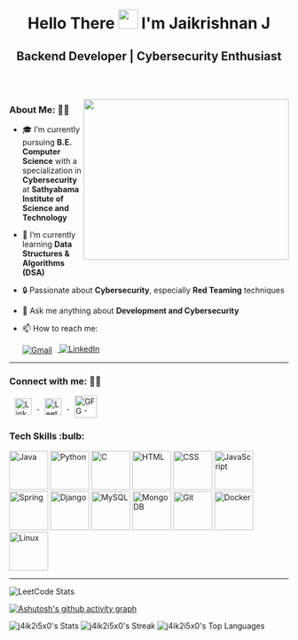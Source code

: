 <h1 align="center">Hello There <img src="https://media.giphy.com/media/hvRJCLFzcasrR4ia7z/giphy.gif" width="35"> I'm Jaikrishnan J</h1>  
<h2 align="center">Backend Developer | Cybersecurity Enthusiast </h2>  

&nbsp;  
&nbsp;  
<div>
  
<img align="right" width="370" height="290" src="https://user-images.githubusercontent.com/74038190/212749695-a6817c5a-a794-462b-afca-1b5ce7dd5e63.gif">
</div>

### About Me: 🙋‍♂️  
- 🎓 I’m currently pursuing **B.E. Computer Science** with a specialization in **Cybersecurity** at **Sathyabama Institute of Science and Technology**  

- 🌱 I’m currently learning **Data Structures & Algorithms (DSA)**  

- 🔒 Passionate about **Cybersecurity**, especially **Red Teaming** techniques  

- 💭 Ask me anything about **Development and Cybersecurity**  

- 📫 How to reach me: 
    <p>
      <a href="mailto:jaikris24@gmail.com">
        <img src="https://img.shields.io/badge/Gmail-D14836?style=for-the-badge&logo=gmail&logoColor=white" alt="Gmail" style="vertical-align: middle; margin-right: 10px;" /> </a>   <a href="https://www.linkedin.com/in/jai-kriz/"> <img src="https://img.shields.io/badge/LinkedIn-0077B5?style=for-the-badge&logo=linkedin&logoColor=white" alt="LinkedIn" /> </a>
    </p>




 


---


<h3 align="left">Connect with me: 👨‍💻</h3>
<p align="left">
  <a href="https://www.linkedin.com/in/jai-kriz/" target="_blank">
    <img align="center" src="https://raw.githubusercontent.com/rahuldkjain/github-profile-readme-generator/master/src/images/icons/Social/linked-in-alt.svg" alt="LinkedIn - Jaikrishnan J" height="30" width="30" hspace="10" />
  </a>
  <a href="https://leetcode.com/jaikris24/" target="_blank">
    <img align="center" src="https://raw.githubusercontent.com/rahuldkjain/github-profile-readme-generator/master/src/images/icons/Social/leet-code.svg" alt="Leetcode - Jaikrishnan J" height="30" width="30" hspace="10" />
  </a>
  <a href="https://www.geeksforgeeks.org/j4ik2i5x0/" target="_blank">
    <img align="center" src="https://raw.githubusercontent.com/rahuldkjain/github-profile-readme-generator/master/src/images/icons/Social/geeks-for-geeks.svg" alt="GFG - Jaikrishnan J" height="40" width="40" hspace="10" />
  </a>
</p>

<p align="left">
  <h3>Tech Skills :bulb:</h3>
</p>

<div align="left">
  <img width="70" height="70" src="https://img.icons8.com/color/96/java-coffee-cup-logo--v1.png" alt="Java"/>
  <img width="70" height="70" src="https://img.icons8.com/color/96/python--v1.png" alt="Python"/>
  <img width="70" height="70" src="https://img.icons8.com/color/96/c-programming.png" alt="C"/>
  <img width="70" height="70" src="https://img.icons8.com/color/96/html-5.png" alt="HTML"/>
  <img width="70" height="70" src="https://img.icons8.com/color/96/css3.png" alt="CSS"/>
  <img width="70" height="70" src="https://img.icons8.com/color/96/javascript--v1.png" alt="JavaScript"/>
  <img width="70" height="70" src="https://img.icons8.com/color/80/spring-logo.png" alt="Spring"/>
  <img width="70" height="70" src="https://img.icons8.com/material-outlined/80/django.png" alt="Django"/>
  <img width="70" height="70" src="https://img.icons8.com/color/80/mysql-logo.png" alt="MySQL"/>
  <img width="70" height="70" src="https://img.icons8.com/color/80/mongo-db.png" alt="MongoDB"/>
  <img width="70" height="70" src="https://img.icons8.com/color/80/git.png" alt="Git"/>
  <img width="70" height="70" src="https://img.icons8.com/fluency/80/docker.png" alt="Docker"/>
  <img width="70" height="70" src="https://img.icons8.com/color/80/linux--v1.png" alt="Linux"/>
</div>

---


![LeetCode Stats](https://leetcard.jacoblin.cool/jaikris24?theme=dark&font=Scada&ext=heatmap)


[![Ashutosh's github activity graph](https://github-readme-activity-graph.vercel.app/graph?username=j4ik2i5x0&bg_color=000000&color=ffffff&line=32c33c&point=92e8b7&area=true&hide_border=true)](https://github.com/ashutosh00710/github-readme-activity-graph)

![j4ik2i5x0's Stats](https://github-readme-stats.vercel.app/api?username=j4ik2i5x0&theme=gotham&show_icons=true&hide_border=true&count_private=true) 
![j4ik2i5x0's Streak](https://github-readme-streak-stats.herokuapp.com/?user=j4ik2i5x0&theme=gotham&hide_border=true) ![j4ik2i5x0's Top Languages](https://github-readme-stats.vercel.app/api/top-langs/?username=j4ik2i5x0&theme=gotham&show_icons=true&hide_border=true&layout=compact)

